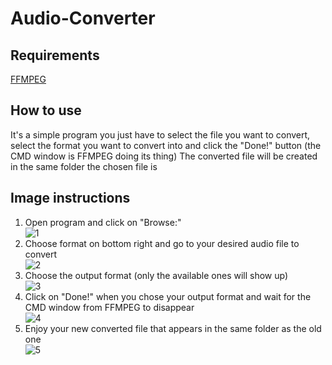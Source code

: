 # Audio-Converter
## Requirements
[FFMPEG](https://ffmpeg.org/download.html)
## How to use
It's a simple program you just have to select the file you want to convert, select the format you want to convert into and click the "Done!" button (the CMD window is FFMPEG doing its thing)
The converted file will be created in the same folder the chosen file is
## Image instructions
1) Open program and click on "Browse:"  
![1](https://user-images.githubusercontent.com/80701407/164069270-085f38ba-7add-4a44-ba09-4606ead88d11.png)  
2) Choose format on bottom right and go to your desired audio file to convert  
![2](https://user-images.githubusercontent.com/80701407/164069377-ccc84e48-66c9-4e63-8e0b-19ea1df96678.png)  
3) Choose the output format (only the available ones will show up)  
![3](https://user-images.githubusercontent.com/80701407/164069472-11ac50d8-e47a-4dcf-bf6d-8b932c193b82.png)  
4) Click on "Done!" when you chose your output format and wait for the CMD window from FFMPEG to disappear  
![4](https://user-images.githubusercontent.com/80701407/164069692-d208e743-6395-42e3-b8bb-a4984a1785bd.png)  
5) Enjoy your new converted file that appears in the same folder as the old one  
![5](https://user-images.githubusercontent.com/80701407/164069751-57f9202d-6847-48e3-94f8-7bdab0ca066d.png)  

